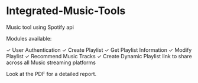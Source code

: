 # Integrated-Music-Tools
Music tool using Spotify api

Modules available:

✓ User Authentication
✓ Create Playlist
✓ Get Playlist Information
✓ Modify Playlist
✓ Recommend Music Tracks 
✓ Create Dynamic Playlist link to share across all Music streaming platforms

Look at the PDF for a detailed report.

